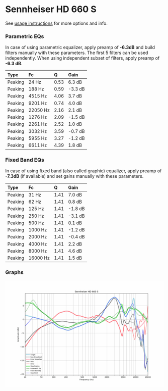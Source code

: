 # Sennheiser HD 660 S
See [usage instructions](https://github.com/jaakkopasanen/AutoEq#usage) for more options and info.

### Parametric EQs
In case of using parametric equalizer, apply preamp of **-6.3dB** and build filters manually
with these parameters. The first 5 filters can be used independently.
When using independent subset of filters, apply preamp of **-6.3 dB**.

| Type    | Fc       |    Q | Gain    |
|:--------|:---------|:-----|:--------|
| Peaking | 24 Hz    | 0.53 | 6.3 dB  |
| Peaking | 188 Hz   | 0.59 | -3.3 dB |
| Peaking | 4515 Hz  | 4.06 | 3.7 dB  |
| Peaking | 9201 Hz  | 0.74 | 4.0 dB  |
| Peaking | 22050 Hz | 2.16 | 2.1 dB  |
| Peaking | 1276 Hz  | 2.09 | -1.5 dB |
| Peaking | 2261 Hz  | 2.52 | 1.0 dB  |
| Peaking | 3032 Hz  | 3.59 | -0.7 dB |
| Peaking | 5955 Hz  | 3.27 | -1.2 dB |
| Peaking | 6611 Hz  | 4.39 | 1.8 dB  |

### Fixed Band EQs
In case of using fixed band (also called graphic) equalizer, apply preamp of **-7.3dB**
(if available) and set gains manually with these parameters.

| Type    | Fc       |    Q | Gain    |
|:--------|:---------|:-----|:--------|
| Peaking | 31 Hz    | 1.41 | 7.0 dB  |
| Peaking | 62 Hz    | 1.41 | 0.8 dB  |
| Peaking | 125 Hz   | 1.41 | -1.8 dB |
| Peaking | 250 Hz   | 1.41 | -3.1 dB |
| Peaking | 500 Hz   | 1.41 | 0.1 dB  |
| Peaking | 1000 Hz  | 1.41 | -1.2 dB |
| Peaking | 2000 Hz  | 1.41 | -0.4 dB |
| Peaking | 4000 Hz  | 1.41 | 2.2 dB  |
| Peaking | 8000 Hz  | 1.41 | 4.6 dB  |
| Peaking | 16000 Hz | 1.41 | 1.5 dB  |

### Graphs
![](./Sennheiser%20HD%20660%20S.png)